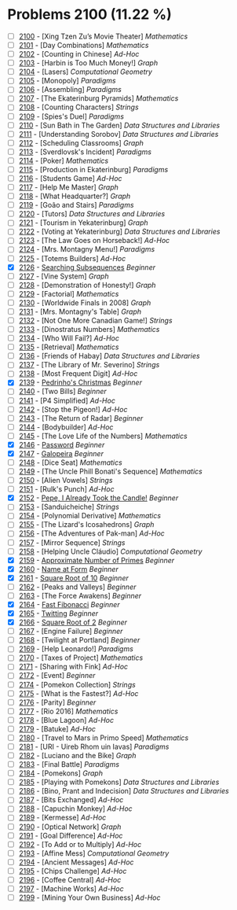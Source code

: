 # Problems 2100 (11.22 %)


- [ ] [2100](https://www.beecrowd.com.br/judge/en/problems/view/2100) - [Xing Tzen Zu’s Movie Theater] *Mathematics*
- [ ] [2101](https://www.beecrowd.com.br/judge/en/problems/view/2101) - [Day Combinations] *Mathematics*
- [ ] [2102](https://www.beecrowd.com.br/judge/en/problems/view/2102) - [Counting in Chinese] *Ad-Hoc*
- [ ] [2103](https://www.beecrowd.com.br/judge/en/problems/view/2103) - [Harbin is Too Much Money!] *Graph*
- [ ] [2104](https://www.beecrowd.com.br/judge/en/problems/view/2104) - [Lasers] *Computational Geometry*
- [ ] [2105](https://www.beecrowd.com.br/judge/en/problems/view/2105) - [Monopoly] *Paradigms*
- [ ] [2106](https://www.beecrowd.com.br/judge/en/problems/view/2106) - [Assembling] *Paradigms*
- [ ] [2107](https://www.beecrowd.com.br/judge/en/problems/view/2107) - [The Ekaterinburg Pyramids] *Mathematics*
- [ ] [2108](https://www.beecrowd.com.br/judge/en/problems/view/2108) - [Counting Characters] *Strings*
- [ ] [2109](https://www.beecrowd.com.br/judge/en/problems/view/2109) - [Spies's Duel] *Paradigms*
- [ ] [2110](https://www.beecrowd.com.br/judge/en/problems/view/2110) - [Sun Bath in The Garden] *Data Structures and Libraries*
- [ ] [2111](https://www.beecrowd.com.br/judge/en/problems/view/2111) - [Understanding Sorobov] *Data Structures and Libraries*
- [ ] [2112](https://www.beecrowd.com.br/judge/en/problems/view/2112) - [Scheduling Classrooms] *Graph*
- [ ] [2113](https://www.beecrowd.com.br/judge/en/problems/view/2113) - [Sverdlovsk's Incident] *Paradigms*
- [ ] [2114](https://www.beecrowd.com.br/judge/en/problems/view/2114) - [Poker] *Mathematics*
- [ ] [2115](https://www.beecrowd.com.br/judge/en/problems/view/2115) - [Production in Ekaterinburg] *Paradigms*
- [ ] [2116](https://www.beecrowd.com.br/judge/en/problems/view/2116) - [Students Game] *Ad-Hoc*
- [ ] [2117](https://www.beecrowd.com.br/judge/en/problems/view/2117) - [Help Me Master] *Graph*
- [ ] [2118](https://www.beecrowd.com.br/judge/en/problems/view/2118) - [What Headquarter?] *Graph*
- [ ] [2119](https://www.beecrowd.com.br/judge/en/problems/view/2119) - [Goão and Stairs] *Paradigms*
- [ ] [2120](https://www.beecrowd.com.br/judge/en/problems/view/2120) - [Tutors] *Data Structures and Libraries*
- [ ] [2121](https://www.beecrowd.com.br/judge/en/problems/view/2121) - [Tourism in Yekaterinburg] *Graph*
- [ ] [2122](https://www.beecrowd.com.br/judge/en/problems/view/2122) - [Voting at Yekaterinburg] *Data Structures and Libraries*
- [ ] [2123](https://www.beecrowd.com.br/judge/en/problems/view/2123) - [The Law Goes on Horseback!] *Ad-Hoc*
- [ ] [2124](https://www.beecrowd.com.br/judge/en/problems/view/2124) - [Mrs. Montagny Menu!] *Paradigms*
- [ ] [2125](https://www.beecrowd.com.br/judge/en/problems/view/2125) - [Totems Builders] *Ad-Hoc*
- [x] [2126](https://www.beecrowd.com.br/judge/en/problems/view/2126) - [Searching Subsequences](https://github.com/Luc4sguilherme/beecrowd/blob/master/problems/[2100-2199]/2126/code.js) *Beginner*
- [ ] [2127](https://www.beecrowd.com.br/judge/en/problems/view/2127) - [Vine System] *Graph*
- [ ] [2128](https://www.beecrowd.com.br/judge/en/problems/view/2128) - [Demonstration of Honesty!] *Graph*
- [ ] [2129](https://www.beecrowd.com.br/judge/en/problems/view/2129) - [Factorial] *Mathematics*
- [ ] [2130](https://www.beecrowd.com.br/judge/en/problems/view/2130) - [Worldwide Finals in 2008] *Graph*
- [ ] [2131](https://www.beecrowd.com.br/judge/en/problems/view/2131) - [Mrs. Montagny's Table] *Graph*
- [ ] [2132](https://www.beecrowd.com.br/judge/en/problems/view/2132) - [Not One More Canadian Game!] *Strings*
- [ ] [2133](https://www.beecrowd.com.br/judge/en/problems/view/2133) - [Dinostratus Numbers] *Mathematics*
- [ ] [2134](https://www.beecrowd.com.br/judge/en/problems/view/2134) - [Who Will Fail?] *Ad-Hoc*
- [ ] [2135](https://www.beecrowd.com.br/judge/en/problems/view/2135) - [Retrieval] *Mathematics*
- [ ] [2136](https://www.beecrowd.com.br/judge/en/problems/view/2136) - [Friends of Habay] *Data Structures and Libraries*
- [ ] [2137](https://www.beecrowd.com.br/judge/en/problems/view/2137) - [The Library of Mr. Severino] *Strings*
- [ ] [2138](https://www.beecrowd.com.br/judge/en/problems/view/2138) - [Most Frequent Digit] *Ad-Hoc*
- [x] [2139](https://www.beecrowd.com.br/judge/en/problems/view/2139) - [Pedrinho's Christmas](https://github.com/Luc4sguilherme/beecrowd/blob/master/problems/[2100-2199]/2139/code.js) *Beginner*
- [ ] [2140](https://www.beecrowd.com.br/judge/en/problems/view/2140) - [Two Bills] *Beginner*
- [ ] [2141](https://www.beecrowd.com.br/judge/en/problems/view/2141) - [P4 Simplified] *Ad-Hoc*
- [ ] [2142](https://www.beecrowd.com.br/judge/en/problems/view/2142) - [Stop the Pigeon!] *Ad-Hoc*
- [ ] [2143](https://www.beecrowd.com.br/judge/en/problems/view/2143) - [The Return of Radar] *Beginner*
- [ ] [2144](https://www.beecrowd.com.br/judge/en/problems/view/2144) - [Bodybuilder] *Ad-Hoc*
- [ ] [2145](https://www.beecrowd.com.br/judge/en/problems/view/2145) - [The Love Life of the Numbers] *Mathematics*
- [x] [2146](https://www.beecrowd.com.br/judge/en/problems/view/2146) - [Password](https://github.com/Luc4sguilherme/beecrowd/blob/master/problems/[2100-2199]/2146/code.js) *Beginner*
- [x] [2147](https://www.beecrowd.com.br/judge/en/problems/view/2147) - [Galopeira](https://github.com/Luc4sguilherme/beecrowd/blob/master/problems/[2100-2199]/2147/code.js) *Beginner*
- [ ] [2148](https://www.beecrowd.com.br/judge/en/problems/view/2148) - [Dice Seat] *Mathematics*
- [ ] [2149](https://www.beecrowd.com.br/judge/en/problems/view/2149) - [The Uncle Phill Bonati's Sequence] *Mathematics*
- [ ] [2150](https://www.beecrowd.com.br/judge/en/problems/view/2150) - [Alien Vowels] *Strings*
- [ ] [2151](https://www.beecrowd.com.br/judge/en/problems/view/2151) - [Rulk's Punch] *Ad-Hoc*
- [x] [2152](https://www.beecrowd.com.br/judge/en/problems/view/2152) - [Pepe, I Already Took the Candle!](https://github.com/Luc4sguilherme/beecrowd/blob/master/problems/[2100-2199]/2152/code.js) *Beginner*
- [ ] [2153](https://www.beecrowd.com.br/judge/en/problems/view/2153) - [Sanduicheiche] *Strings*
- [ ] [2154](https://www.beecrowd.com.br/judge/en/problems/view/2154) - [Polynomial Derivative] *Mathematics*
- [ ] [2155](https://www.beecrowd.com.br/judge/en/problems/view/2155) - [The Lizard's Icosahedrons] *Graph*
- [ ] [2156](https://www.beecrowd.com.br/judge/en/problems/view/2156) - [The Adventures of Pak-man] *Ad-Hoc*
- [ ] [2157](https://www.beecrowd.com.br/judge/en/problems/view/2157) - [Mirror Sequence] *Strings*
- [ ] [2158](https://www.beecrowd.com.br/judge/en/problems/view/2158) - [Helping Uncle Cláudio] *Computational Geometry*
- [x] [2159](https://www.beecrowd.com.br/judge/en/problems/view/2159) - [Approximate Number of Primes](https://github.com/Luc4sguilherme/beecrowd/blob/master/problems/[2100-2199]/2159/code.js) *Beginner*
- [x] [2160](https://www.beecrowd.com.br/judge/en/problems/view/2160) - [Name at Form](https://github.com/Luc4sguilherme/beecrowd/blob/master/problems/[2100-2199]/2160/code.js) *Beginner*
- [x] [2161](https://www.beecrowd.com.br/judge/en/problems/view/2161) - [Square Root of 10](https://github.com/Luc4sguilherme/beecrowd/blob/master/problems/[2100-2199]/2161/code.js) *Beginner*
- [ ] [2162](https://www.beecrowd.com.br/judge/en/problems/view/2162) - [Peaks and Valleys] *Beginner*
- [ ] [2163](https://www.beecrowd.com.br/judge/en/problems/view/2163) - [The Force Awakens] *Beginner*
- [x] [2164](https://www.beecrowd.com.br/judge/en/problems/view/2164) - [Fast Fibonacci](https://github.com/Luc4sguilherme/beecrowd/blob/master/problems/[2100-2199]/2164/code.js) *Beginner*
- [x] [2165](https://www.beecrowd.com.br/judge/en/problems/view/2165) - [Twitting](https://github.com/Luc4sguilherme/beecrowd/blob/master/problems/[2100-2199]/2165/code.js) *Beginner*
- [x] [2166](https://www.beecrowd.com.br/judge/en/problems/view/2166) - [Square Root of 2](https://github.com/Luc4sguilherme/beecrowd/blob/master/problems/[2100-2199]/2166/code.js) *Beginner*
- [ ] [2167](https://www.beecrowd.com.br/judge/en/problems/view/2167) - [Engine Failure] *Beginner*
- [ ] [2168](https://www.beecrowd.com.br/judge/en/problems/view/2168) - [Twilight at Portland] *Beginner*
- [ ] [2169](https://www.beecrowd.com.br/judge/en/problems/view/2169) - [Help Leonardo!] *Paradigms*
- [ ] [2170](https://www.beecrowd.com.br/judge/en/problems/view/2170) - [Taxes of Project] *Mathematics*
- [ ] [2171](https://www.beecrowd.com.br/judge/en/problems/view/2171) - [Sharing with Fink] *Ad-Hoc*
- [ ] [2172](https://www.beecrowd.com.br/judge/en/problems/view/2172) - [Event] *Beginner*
- [ ] [2174](https://www.beecrowd.com.br/judge/en/problems/view/2174) - [Pomekon Collection] *Strings*
- [ ] [2175](https://www.beecrowd.com.br/judge/en/problems/view/2175) - [What is the Fastest?] *Ad-Hoc*
- [ ] [2176](https://www.beecrowd.com.br/judge/en/problems/view/2176) - [Parity] *Beginner*
- [ ] [2177](https://www.beecrowd.com.br/judge/en/problems/view/2177) - [Rio 2016] *Mathematics*
- [ ] [2178](https://www.beecrowd.com.br/judge/en/problems/view/2178) - [Blue Lagoon] *Ad-Hoc*
- [ ] [2179](https://www.beecrowd.com.br/judge/en/problems/view/2179) - [Batuke] *Ad-Hoc*
- [ ] [2180](https://www.beecrowd.com.br/judge/en/problems/view/2180) - [Travel to Mars in Primo Speed] *Mathematics*
- [ ] [2181](https://www.beecrowd.com.br/judge/en/problems/view/2181) - [URI - Uireb Rhom uin Iavas] *Paradigms*
- [ ] [2182](https://www.beecrowd.com.br/judge/en/problems/view/2182) - [Luciano and the Bike] *Graph*
- [ ] [2183](https://www.beecrowd.com.br/judge/en/problems/view/2183) - [Final Battle] *Paradigms*
- [ ] [2184](https://www.beecrowd.com.br/judge/en/problems/view/2184) - [Pomekons] *Graph*
- [ ] [2185](https://www.beecrowd.com.br/judge/en/problems/view/2185) - [Playing with Pomekons] *Data Structures and Libraries*
- [ ] [2186](https://www.beecrowd.com.br/judge/en/problems/view/2186) - [Bino, Prant and Indecision] *Data Structures and Libraries*
- [ ] [2187](https://www.beecrowd.com.br/judge/en/problems/view/2187) - [Bits Exchanged] *Ad-Hoc*
- [ ] [2188](https://www.beecrowd.com.br/judge/en/problems/view/2188) - [Capuchin Monkey] *Ad-Hoc*
- [ ] [2189](https://www.beecrowd.com.br/judge/en/problems/view/2189) - [Kermesse] *Ad-Hoc*
- [ ] [2190](https://www.beecrowd.com.br/judge/en/problems/view/2190) - [Optical Network] *Graph*
- [ ] [2191](https://www.beecrowd.com.br/judge/en/problems/view/2191) - [Goal Difference] *Ad-Hoc*
- [ ] [2192](https://www.beecrowd.com.br/judge/en/problems/view/2192) - [To Add or to Multiply] *Ad-Hoc*
- [ ] [2193](https://www.beecrowd.com.br/judge/en/problems/view/2193) - [Affine Mess] *Computational Geometry*
- [ ] [2194](https://www.beecrowd.com.br/judge/en/problems/view/2194) - [Ancient Messages] *Ad-Hoc*
- [ ] [2195](https://www.beecrowd.com.br/judge/en/problems/view/2195) - [Chips Challenge] *Ad-Hoc*
- [ ] [2196](https://www.beecrowd.com.br/judge/en/problems/view/2196) - [Coffee Central] *Ad-Hoc*
- [ ] [2197](https://www.beecrowd.com.br/judge/en/problems/view/2197) - [Machine Works] *Ad-Hoc*
- [ ] [2199](https://www.beecrowd.com.br/judge/en/problems/view/2199) - [Mining Your Own Business] *Ad-Hoc*